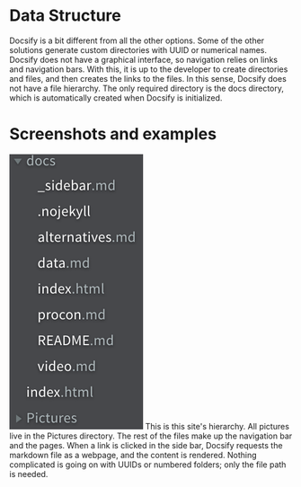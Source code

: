 # Data Structure
Docsify is a bit different from all the other options. Some of the other solutions generate custom directories with UUID or numerical names. Docsify does not have a graphical interface, so navigation relies on links and navigation bars. With this, it is up to the developer to create directories and files, and then creates the links to the files. In this sense, Docsify does not have a file hierarchy. The only required directory is the docs directory, which is automatically created when Docsify is initialized. 

# Screenshots and examples
![hierarchy example](/docs/Pictures/hierarch.png)
This is this site's hierarchy. All pictures live in the Pictures directory. The rest of the files make up the navigation bar and the pages. When a link is clicked in the side bar, Docsify requests the markdown file as a webpage, and the content is rendered. Nothing complicated is going on with UUIDs or numbered folders; only the file path is needed.